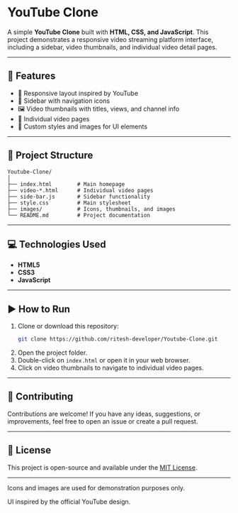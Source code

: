 # YouTube Clone

A simple **YouTube Clone** built with **HTML, CSS, and JavaScript**.
This project demonstrates a responsive video streaming platform interface, including a sidebar, video thumbnails, and individual video detail pages.

---

## 🚀 Features
- 🎥 Responsive layout inspired by YouTube
- 📂 Sidebar with navigation icons
- 🖼️ Video thumbnails with titles, views, and channel info
- 📑 Individual video pages
- 🎨 Custom styles and images for UI elements

---

## 📂 Project Structure
```
Youtube-Clone/
│
├── index.html        # Main homepage
├── video-*.html      # Individual video pages
├── side-bar.js       # Sidebar functionality
├── style.css         # Main stylesheet
├── images/           # Icons, thumbnails, and images
└── README.md         # Project documentation
```

---

## 💻 Technologies Used
*   **HTML5**
*   **CSS3**
*   **JavaScript**

---

## ▶️ How to Run
1.  Clone or download this repository:
    ```bash
    git clone https://github.com/ritesh-developer/Youtube-Clone.git    ```
2.  Open the project folder.
3.  Double-click on `index.html` or open it in your web browser.
4.  Click on video thumbnails to navigate to individual video pages.

---

## 🙌 Contributing
Contributions are welcome! If you have any ideas, suggestions, or improvements, feel free to open an issue or create a pull request.

---

## 📝 License
This project is open-source and available under the [MIT License](LICENSE).

---
Icons and images are used for demonstration purposes only.

UI inspired by the official YouTube design.
